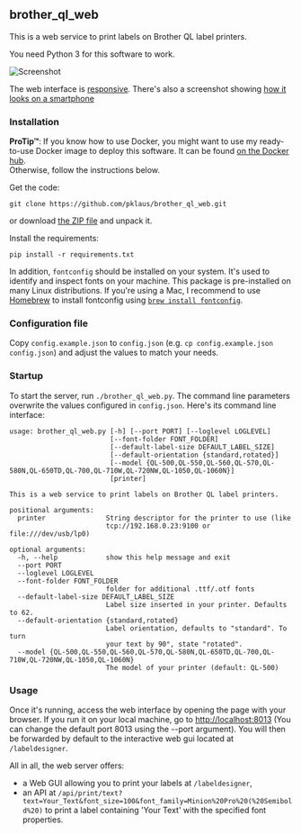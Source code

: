 ## brother\_ql\_web

This is a web service to print labels on Brother QL label printers.

You need Python 3 for this software to work.

![Screenshot](./static/images/screenshots/Label-Designer_Desktop.png)

The web interface is [responsive](https://en.wikipedia.org/wiki/Responsive_web_design).
There's also a screenshot showing [how it looks on a smartphone](./static/images/screenshots/Label-Designer_Phone.png)

### Installation

**ProTip™**: If you know how to use Docker, you might want to use my ready-to-use Docker image to deploy this software.
It can be found [on the Docker hub](https://hub.docker.com/r/pklaus/brother_ql_web/).  
Otherwise, follow the instructions below.

Get the code:

    git clone https://github.com/pklaus/brother_ql_web.git

or download [the ZIP file](https://github.com/pklaus/brother_ql_web/archive/master.zip) and unpack it.

Install the requirements:

    pip install -r requirements.txt

In addition, `fontconfig` should be installed on your system. It's used to identify and
inspect fonts on your machine. This package is pre-installed on many Linux distributions.
If you're using a Mac, I recommend to use [Homebrew](https://brew.sh) to install
fontconfig using [`brew install fontconfig`](http://brewformulas.org/Fontconfig).

### Configuration file

Copy `config.example.json` to `config.json` (e.g. `cp config.example.json config.json`) and adjust the values to match your needs.

### Startup

To start the server, run `./brother_ql_web.py`. The command line parameters overwrite the values configured in `config.json`. Here's its command line interface:

    usage: brother_ql_web.py [-h] [--port PORT] [--loglevel LOGLEVEL]
                             [--font-folder FONT_FOLDER]
                             [--default-label-size DEFAULT_LABEL_SIZE]
                             [--default-orientation {standard,rotated}]
                             [--model {QL-500,QL-550,QL-560,QL-570,QL-580N,QL-650TD,QL-700,QL-710W,QL-720NW,QL-1050,QL-1060N}]
                             [printer]
    
    This is a web service to print labels on Brother QL label printers.
    
    positional arguments:
      printer               String descriptor for the printer to use (like
                            tcp://192.168.0.23:9100 or file:///dev/usb/lp0)
    
    optional arguments:
      -h, --help            show this help message and exit
      --port PORT
      --loglevel LOGLEVEL
      --font-folder FONT_FOLDER
                            folder for additional .ttf/.otf fonts
      --default-label-size DEFAULT_LABEL_SIZE
                            Label size inserted in your printer. Defaults to 62.
      --default-orientation {standard,rotated}
                            Label orientation, defaults to "standard". To turn
                            your text by 90°, state "rotated".
      --model {QL-500,QL-550,QL-560,QL-570,QL-580N,QL-650TD,QL-700,QL-710W,QL-720NW,QL-1050,QL-1060N}
                            The model of your printer (default: QL-500)

### Usage

Once it's running, access the web interface by opening the page with your browser.
If you run it on your local machine, go to <http://localhost:8013> (You can change
the default port 8013 using the --port argument).
You will then be forwarded by default to the interactive web gui located at `/labeldesigner`.

All in all, the web server offers:

* a Web GUI allowing you to print your labels at `/labeldesigner`,
* an API at `/api/print/text?text=Your_Text&font_size=100&font_family=Minion%20Pro%20(%20Semibold%20)`
  to print a label containing 'Your Text' with the specified font properties.

